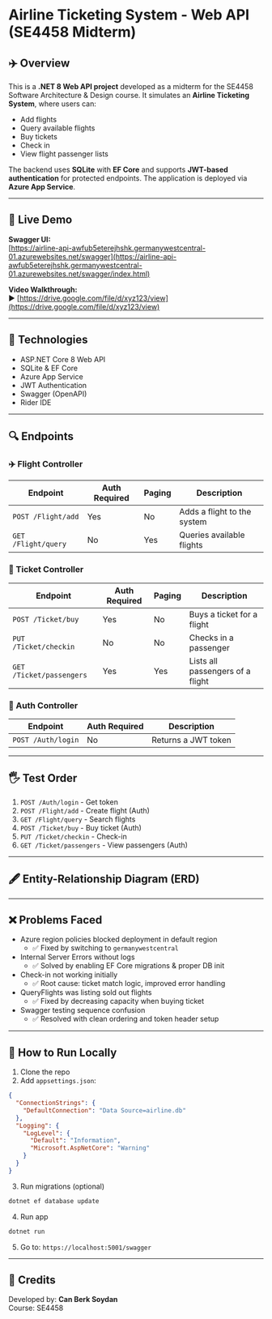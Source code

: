 # Airline Ticketing System - Web API (SE4458 Midterm)

## ✈️ Overview

This is a **.NET 8 Web API project** developed as a midterm for the SE4458 Software Architecture & Design course. It simulates an **Airline Ticketing System**, where users can:

- Add flights
- Query available flights
- Buy tickets
- Check in
- View flight passenger lists

The backend uses **SQLite** with **EF Core** and supports **JWT-based authentication** for protected endpoints. The application is deployed via **Azure App Service**.

---

## 🔗 Live Demo

**Swagger UI:**\
[https://airline-api-awfub5eterejhshk.germanywestcentral-01.azurewebsites.net/swagger](https://airline-api-awfub5eterejhshk.germanywestcentral-01.azurewebsites.net/swagger/index.html)

**Video Walkthrough:**\
▶️ [https://drive.google.com/file/d/xyz123/view](https://drive.google.com/file/d/xyz123/view) 

---

## 🔧 Technologies

- ASP.NET Core 8 Web API
- SQLite & EF Core
- Azure App Service
- JWT Authentication
- Swagger (OpenAPI)
- Rider IDE

---

## 🔍 Endpoints

### ✈️ Flight Controller

| Endpoint             | Auth Required | Paging | Description                 |
| -------------------- | ------------- | ------ | --------------------------- |
| `POST /Flight/add`   | Yes           | No     | Adds a flight to the system |
| `GET  /Flight/query` | No            | Yes    | Queries available flights   |

### 🎩 Ticket Controller

| Endpoint                  | Auth Required | Paging | Description                      |
| ------------------------- | ------------- | ------ | -------------------------------- |
| `POST /Ticket/buy`        | Yes           | No     | Buys a ticket for a flight       |
| `PUT  /Ticket/checkin`    | No            | No     | Checks in a passenger            |
| `GET  /Ticket/passengers` | Yes           | Yes    | Lists all passengers of a flight |

### 🔐 Auth Controller

| Endpoint           | Auth Required | Description         |
| ------------------ | ------------- | ------------------- |
| `POST /Auth/login` | No            | Returns a JWT token |

---

## 🖐 Test Order

1. `POST /Auth/login` - Get token
2. `POST /Flight/add` - Create flight (Auth)
3. `GET /Flight/query` - Search flights
4. `POST /Ticket/buy` - Buy ticket (Auth)
5. `PUT /Ticket/checkin` - Check-in
6. `GET /Ticket/passengers` - View passengers (Auth)

---

## 🖋️ Entity-Relationship Diagram (ERD)



---

## ❌ Problems Faced

- Azure region policies blocked deployment in default region
  - ✅ Fixed by switching to `germanywestcentral`
- Internal Server Errors without logs
  - ✅ Solved by enabling EF Core migrations & proper DB init
- Check-in not working initially
  - ✅ Root cause: ticket match logic, improved error handling
- QueryFlights was listing sold out flights
  - ✅ Fixed by decreasing capacity when buying ticket
- Swagger testing sequence confusion
  - ✅ Resolved with clean ordering and token header setup

---

## 🚀 How to Run Locally

1. Clone the repo
2. Add `appsettings.json`:

```json
{
  "ConnectionStrings": {
    "DefaultConnection": "Data Source=airline.db"
  },
  "Logging": {
    "LogLevel": {
      "Default": "Information",
      "Microsoft.AspNetCore": "Warning"
    }
  }
}
```

3. Run migrations (optional)

```bash
dotnet ef database update
```

4. Run app

```bash
dotnet run
```

5. Go to: `https://localhost:5001/swagger`

---

## 🙌 Credits

Developed by: **Can Berk Soydan**\
Course: SE4458 

